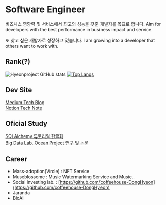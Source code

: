 # Software Engineer

비즈니스 영향력 및 서비스에서 최고의 성능을 갖춘 개발자를 목표로 합니다.
Aim for developers with the best performance in business impact and service.

또 찾고 싶은 개발자로 성장하고 있습니다.
I am growing into a developer that others want to work with.

## Rank(?)
![Hyeonproject GitHub stats](https://github-readme-stats.vercel.app/api?username=hyeonprojects&show_icons=true&theme=radical)
[![Top Langs](https://github-readme-stats.vercel.app/api/top-langs/?username=hyeonprojects&layout=compact)](https://github.com/heyonporjects/github-readme-stats)

## Dev Site
[Medium Tech Blog](https://medium.com/@hyeonproject)<br>
[Notion Tech Note](https://hyeonproject.notion.site)<br>

## Oficial Study
[SQLAlchemy 튜토리얼 한글화](https://soogoonsoogoonpythonists.github.io/sqlalchemy-for-pythonist/)<br>
[Big Data Lab. Ocean Project 연구 및 논문](https://gitlab.com/bd-crew/ocean)

## Career
- Mass-adoption(Vircle) : NFT Service
- Museblossome : Music Watermarking Service and Music..
- Social Investing lab. : [https://github.com/coffeehouse-DongHyeon](https://github.com/coffeehouse-DongHyeon)
- Jaranda
- BioAI

